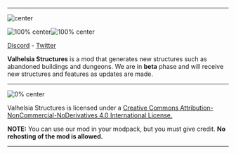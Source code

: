 ------------------------------

![center](https://zupimages.net/up/20/08/shxm.png)

![100% center](https://img.shields.io/discord/396333981601234944?color=463F32&label=Discord&logo=discord&style=flat-square)![100% center](https://img.shields.io/twitter/follow/valhelsia?color=463F32&label=Twitter&logo=twitter&style=flat-square)

[Discord](https://discordapp.com/invite/reQZEXu) - [Twitter](https://twitter.com/valhelsia)

**Valhelsia Structures** is a mod that generates new structures such as abandoned buildings and dungeons.
We are in **beta** phase and will receive new structures and features as updates are made. 

------------------------------
![0% center](https://zupimages.net/up/20/17/2ssp.png)

Valhelsia Structures is licensed under a [Creative Commons Attribution-NonCommercial-NoDerivatives 4.0 International License.](https://creativecommons.org/licenses/by-nc-nd/4.0/)

**NOTE:** You can use our mod in your modpack, but you must give credit. **No rehosting of the mod is allowed.**

------------------------------
